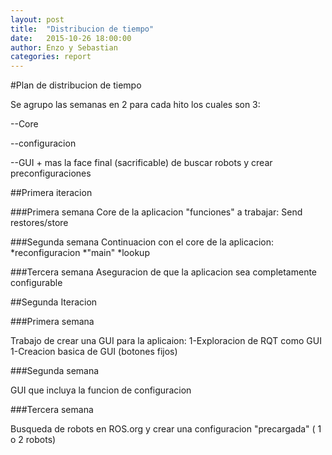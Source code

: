 ```yaml
---
layout: post
title:  "Distribucion de tiempo"
date:   2015-10-26 18:00:00
author: Enzo y Sebastian
categories: report
---
```


#Plan de distribucion de tiempo

Se agrupo las semanas en 2 para cada hito
los cuales son 3:

--Core

--configuracion

--GUI + mas la face final (sacrificable) de buscar robots y crear preconfiguraciones 

##Primera iteracion

###Primera semana
Core de la aplicacion
"funciones" a trabajar:
Send
restores/store

###Segunda semana
Continuacion con el core de la aplicacion:
*reconfiguracion
*"main"
*lookup

###Tercera semana
Aseguracion de que la aplicacion sea completamente configurable 


##Segunda Iteracion

###Primera semana

Trabajo de crear una GUI para la aplicaion:
1-Exploracion de RQT como GUI
1-Creacion basica de GUI (botones fijos)

###Segunda semana

GUI que incluya la funcion de configuracion 

###Tercera semana

Busqueda de robots en ROS.org y crear una configuracion "precargada" ( 1 o 2 robots)
